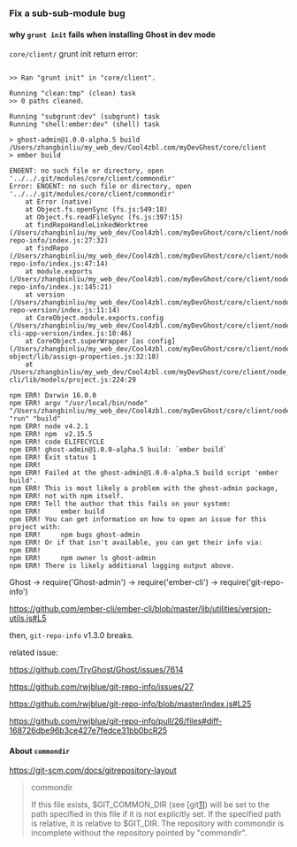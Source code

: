 ### Fix a sub-sub-module bug

#### why `grunt init` fails when installing Ghost in dev mode

`core/client/` grunt init return error:

```shell

>> Ran "grunt init" in "core/client".

Running "clean:tmp" (clean) task
>> 0 paths cleaned.

Running "subgrunt:dev" (subgrunt) task
Running "shell:ember:dev" (shell) task

> ghost-admin@1.0.0-alpha.5 build /Users/zhangbinliu/my_web_dev/Cool4zbl.com/myDevGhost/core/client
> ember build

ENOENT: no such file or directory, open '../../.git/modules/core/client/commondir'
Error: ENOENT: no such file or directory, open '../../.git/modules/core/client/commondir'
    at Error (native)
    at Object.fs.openSync (fs.js:549:18)
    at Object.fs.readFileSync (fs.js:397:15)
    at findRepoHandleLinkedWorktree (/Users/zhangbinliu/my_web_dev/Cool4zbl.com/myDevGhost/core/client/node_modules/git-repo-info/index.js:27:32)
    at findRepo (/Users/zhangbinliu/my_web_dev/Cool4zbl.com/myDevGhost/core/client/node_modules/git-repo-info/index.js:47:14)
    at module.exports (/Users/zhangbinliu/my_web_dev/Cool4zbl.com/myDevGhost/core/client/node_modules/git-repo-info/index.js:145:21)
    at version (/Users/zhangbinliu/my_web_dev/Cool4zbl.com/myDevGhost/core/client/node_modules/git-repo-version/index.js:11:14)
    at CoreObject.module.exports.config (/Users/zhangbinliu/my_web_dev/Cool4zbl.com/myDevGhost/core/client/node_modules/ember-cli-app-version/index.js:10:46)
    at CoreObject.superWrapper [as config] (/Users/zhangbinliu/my_web_dev/Cool4zbl.com/myDevGhost/core/client/node_modules/core-object/lib/assign-properties.js:32:18)
    at /Users/zhangbinliu/my_web_dev/Cool4zbl.com/myDevGhost/core/client/node_modules/ember-cli/lib/models/project.js:224:29

npm ERR! Darwin 16.0.0
npm ERR! argv "/usr/local/bin/node" "/Users/zhangbinliu/my_web_dev/Cool4zbl.com/myDevGhost/core/client/node_modules/.bin/npm" "run" "build"
npm ERR! node v4.2.1
npm ERR! npm  v2.15.5
npm ERR! code ELIFECYCLE
npm ERR! ghost-admin@1.0.0-alpha.5 build: `ember build`
npm ERR! Exit status 1
npm ERR!
npm ERR! Failed at the ghost-admin@1.0.0-alpha.5 build script 'ember build'.
npm ERR! This is most likely a problem with the ghost-admin package,
npm ERR! not with npm itself.
npm ERR! Tell the author that this fails on your system:
npm ERR!     ember build
npm ERR! You can get information on how to open an issue for this project with:
npm ERR!     npm bugs ghost-admin
npm ERR! Or if that isn't available, you can get their info via:
npm ERR!
npm ERR!     npm owner ls ghost-admin
npm ERR! There is likely additional logging output above.

```



Ghost -> require('Ghost-admin') -> require('ember-cli') -> require('git-repo-info')

https://github.com/ember-cli/ember-cli/blob/master/lib/utilities/version-utils.js#L5

then, `git-repo-info` v1.3.0  breaks.



related issue:

https://github.com/TryGhost/Ghost/issues/7614

https://github.com/rwjblue/git-repo-info/issues/27

https://github.com/rwjblue/git-repo-info/blob/master/index.js#L25

https://github.com/rwjblue/git-repo-info/pull/26/files#diff-168726dbe96b3ce427e7fedce31bb0bcR25



#### About `commondir`

https://git-scm.com/docs/gitrepository-layout

> commondir
>
> If this file exists, \$GIT_COMMON_DIR (see [git[1\]](https://git-scm.com/docs/git)) will be set to the path specified in this file if it is not explicitly set. If the specified path is relative, it is relative to $GIT_DIR. The repository with commondir is incomplete without the repository pointed by "commondir".
